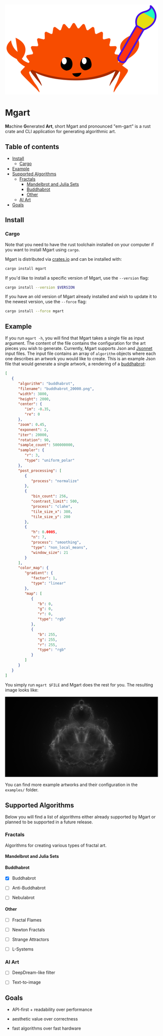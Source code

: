 ![mgart](static/icon.svg)

# Mgart

**M**achine **G**enerated **Art**, short Mgart and pronounced 
"em-gart" is a rust crate and CLI application for generating 
algorithmic art.

## Table of contents

<!--ts-->
   * [Install](#install)
      * [Cargo](#cargo)
   * [Example](#example)
   * [Supported Algorithms](#supported-algorithms)
      * [Fractals](#fractals)
         * [Mandelbrot and Julia Sets](#mandelbrot-and-julia-sets)
         * [Buddhabrot](#buddhabrot)
         * [Other](#other)
      * [AI Art](#ai-art)
   * [Goals](#goals)
<!--te-->

## Install

### Cargo

Note that you need to have the rust toolchain installed on your
computer if you want to install Mgart using `cargo`.

Mgart is distributed via [crates.io](https://crates.io) and can be 
installed with:

```bash
cargo install mgart
```

If you'd like to install a specific version of Mgart, use the
`--version` flag:

```bash
cargo install --version $VERSION
```

If you have an old version of Mgart already installed and wish to 
update it to the newest version, use the `--force` flag:

```bash
cargo install --force mgart
```


## Example

If you run `mgart -h`, you will find that Mgart takes a single file as
input argument.
The content of the file contains the configuration for the art
pieces you wish to generate.
Currently, Mgart supports Json and [Jsonnet](https://jsonnet.org/) 
input files.
The input file contains an array of `algorithm` objects where each one
describes an artwork you would like to create.
This is an example Json file that would generate a single artwork, a 
rendering of a [buddhabrot](https://en.wikipedia.org/wiki/Buddhabrot):

```json
[
   {
      "algorithm": "buddhabrot",
      "filename": "buddhabrot_20000.png",
      "width": 3800,
      "height": 2000,
      "center": {
         "im": -0.35,
         "re": 0
      },
      "zoom": 0.45,
      "exponent": 2,
      "iter": 20000,
      "rotation": 90,
      "sample_count": 500000000,
      "sampler": {
         "r": 3,
         "type": "uniform_polar"
      },
      "post_processing": [
         {
            "process": "normalize"
         },
         {
            "bin_count": 256,
            "contrast_limit": 500,
            "process": "clahe",
            "tile_size_x": 380,
            "tile_size_y": 200
         },
         {
            "h": 0.0005,
            "n": 7,
            "process": "smoothing",
            "type": "non_local_means",
            "window_size": 21
         }
      ],
      "color_map": {
         "gradient": {
            "factor": 1,
            "type": "linear"
         },
         "map": [
            {
               "b": 0,
               "g": 0,
               "r": 0,
               "type": "rgb"
            },
            {
               "b": 255,
               "g": 255,
               "r": 255,
               "type": "rgb"
            }
         ]
      }
   }
]
```

You simply run `mgart $FILE` and Mgart does the rest for you.
The resulting image looks like:

![Buddhabrot](examples/buddhabrot/greyscale/buddhabrot_20000.png)

You can find more example artworks and their configuration in the 
`examples/` folder.


## Supported Algorithms

Below you will find a list of algorithms either already supported by
Mgart or planned to be supported in a future release.

### Fractals

Algorithms for creating various types of fractal art.

#### Mandelbrot and Julia Sets

#### Buddhabrot

* [x] Buddhabrot

* [ ] Anti-Buddhabrot

* [ ] Nebulabrot

#### Other

* [ ] Fractal Flames

* [ ] Newton Fractals

* [ ] Strange Attractors

* [ ] L-Systems

### AI Art

* [ ] DeepDream-like filter

* [ ] Text-to-image

## Goals

* API-first + readability over performance

* aesthetic value over correctness

* fast algorithms over fast hardware
